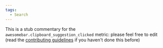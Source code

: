 ```yaml
---
tags:
  - Search
---
```


This is a stub commentary for the `awesomebar.clipboard_suggestion_clicked` metric: please feel free to edit (read the
[contributing guidelines](https://github.com/mozilla/glean-annotations/blob/main/CONTRIBUTING.md)
if you haven't done this before)
